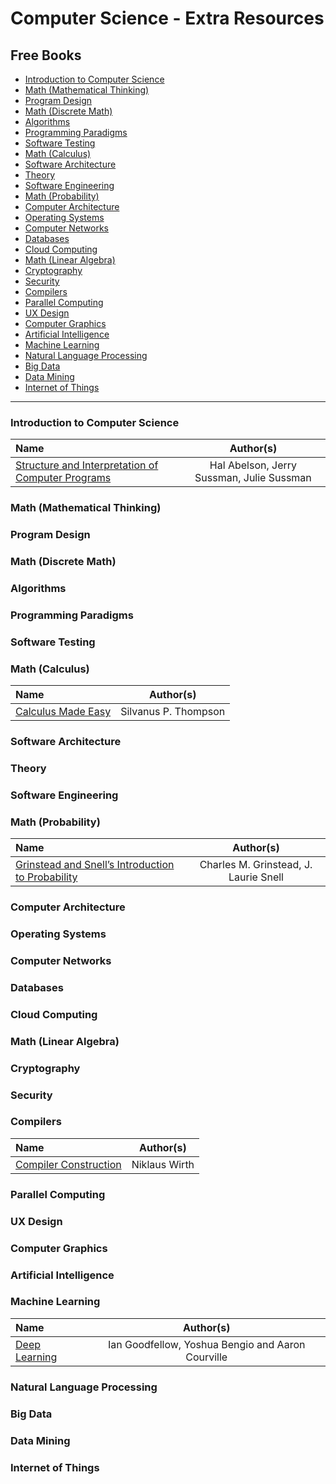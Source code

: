 # Computer Science - Extra Resources

## Free Books

- [Introduction to Computer Science](#introduction-to-computer-science)
- [Math (Mathematical Thinking)](#math-mathematical-thinking)
- [Program Design](#program-design)
- [Math (Discrete Math)](#math-discrete-math)
- [Algorithms](#algorithms)
- [Programming Paradigms](#programming-paradigms)
- [Software Testing](#software-testing)
- [Math (Calculus)](#math-calculus)
- [Software Architecture](#software-architecture)
- [Theory](#theory)
- [Software Engineering](#software-engineering)
- [Math (Probability)](#math-probability)
- [Computer Architecture](#computer-architecture)
- [Operating Systems](#operating-systems)
- [Computer Networks](#computer-networks)
- [Databases](#databases)
- [Cloud Computing](#cloud-computing)
- [Math (Linear Algebra)](#math-linear-algebra)
- [Cryptography](#cryptography)
- [Security](#security)
- [Compilers](#compilers)
- [Parallel Computing](#parallel-computing)
- [UX Design](#ux-design)
- [Computer Graphics](#computer-graphics)
- [Artificial Intelligence](#artificial-intelligence)
- [Machine Learning](#machine-learning)
- [Natural Language Processing](#natural-language-processing)
- [Big Data](#big-data)
- [Data Mining](#data-mining)
- [Internet of Things](#internet-of-things)

---

### Introduction to Computer Science

Name | Author(s)
:-- | :--:
[Structure and Interpretation of Computer Programs](https://mitpress.mit.edu/sicp/full-text/book/book.html) | Hal Abelson, Jerry Sussman, Julie Sussman 

### Math (Mathematical Thinking)

### Program Design

### Math (Discrete Math)

### Algorithms

### Programming Paradigms

### Software Testing

### Math (Calculus)

Name | Author(s)
:-- | :--:
[Calculus Made Easy](http://www.gutenberg.org/ebooks/33283) | Silvanus P. Thompson 

### Software Architecture

### Theory

### Software Engineering

### Math (Probability)

Name | Author(s) 
:-- | :--: 
[Grinstead and Snell’s Introduction to Probability](https://math.dartmouth.edu/~prob/prob/prob.pdf) |Charles M. Grinstead, J. Laurie Snell

### Computer Architecture

### Operating Systems

### Computer Networks

### Databases

### Cloud Computing

### Math (Linear Algebra)

### Cryptography

### Security

### Compilers

Name | Author(s)
:-- | :--:
[Compiler Construction](http://www.ethoberon.ethz.ch/WirthPubl/CBEAll.pdf) | Niklaus Wirth 


### Parallel Computing

### UX Design

### Computer Graphics

### Artificial Intelligence

### Machine Learning

Name | Author(s)
:-- | :--:
[Deep Learning](http://www.deeplearningbook.org/) | Ian Goodfellow, Yoshua Bengio and Aaron Courville

### Natural Language Processing

### Big Data

### Data Mining

### Internet of Things
